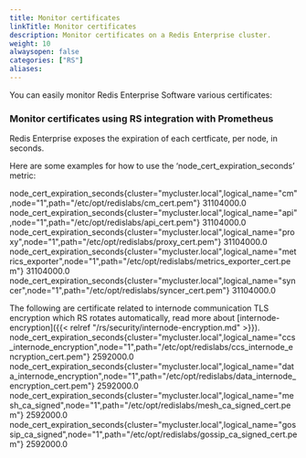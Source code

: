 ```yaml
---
title: Monitor certificates
linkTitle: Monitor certificates
description: Monitor certificates on a Redis Enterprise cluster.
weight: 10
alwaysopen: false
categories: ["RS"]
aliases: 
---
```


You can easily monitor Redis Enterprise Software various certificates:

### Monitor certificates using RS integration with Prometheus

Redis Enterprise exposes the expiration of each certficate, per node, in seconds.

Here are some examples for how to use the ‘node_cert_expiration_seconds’ metric:

node_cert_expiration_seconds{cluster="mycluster.local",logical_name="cm",node="1",path="/etc/opt/redislabs/cm_cert.pem"} 31104000.0
node_cert_expiration_seconds{cluster="mycluster.local",logical_name="api",node="1",path="/etc/opt/redislabs/api_cert.pem"} 31104000.0
node_cert_expiration_seconds{cluster="mycluster.local",logical_name="proxy",node="1",path="/etc/opt/redislabs/proxy_cert.pem"} 31104000.0
node_cert_expiration_seconds{cluster="mycluster.local",logical_name="metrics_exporter",node="1",path="/etc/opt/redislabs/metrics_exporter_cert.pem"} 31104000.0
node_cert_expiration_seconds{cluster="mycluster.local",logical_name="syncer",node="1",path="/etc/opt/redislabs/syncer_cert.pem"} 31104000.0

The following are certificate related to internode communication TLS encryption which RS rotates automatically, read more about [internode-encryption]({{< relref "/rs/security/internode-encryption.md" >}}).
node_cert_expiration_seconds{cluster="mycluster.local",logical_name="ccs_internode_encryption",node="1",path="/etc/opt/redislabs/ccs_internode_encryption_cert.pem"} 2592000.0
node_cert_expiration_seconds{cluster="mycluster.local",logical_name="data_internode_encryption",node="1",path="/etc/opt/redislabs/data_internode_encryption_cert.pem"} 2592000.0
node_cert_expiration_seconds{cluster="mycluster.local",logical_name="mesh_ca_signed",node="1",path="/etc/opt/redislabs/mesh_ca_signed_cert.pem"} 2592000.0
node_cert_expiration_seconds{cluster="mycluster.local",logical_name="gossip_ca_signed",node="1",path="/etc/opt/redislabs/gossip_ca_signed_cert.pem"} 2592000.0
